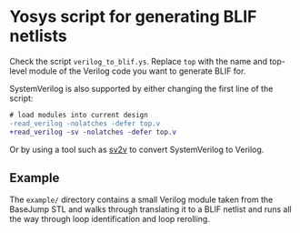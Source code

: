# Yosys script for generating BLIF netlists

Check the script `verilog_to_blif.ys`.
Replace `top` with the name and top-level module of the Verilog code you want to generate BLIF for.

SystemVerilog is also supported by either changing the first line of the script:

```diff
# load modules into current design
-read_verilog -nolatches -defer top.v
+read_verilog -sv -nolatches -defer top.v
```
Or by using a tool such as [sv2v](https://github.com/zachjs/sv2v) to convert SystemVerilog to Verilog.

## Example

The `example/` directory contains a small Verilog module taken from the BaseJump STL and walks through translating it to a BLIF netlist and runs all the way through loop identification and loop rerolling.

